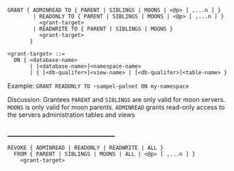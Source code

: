 ```
GRANT { ADMINREAD TO { PARENT | SIBLINGS | MOONS | <@p> [ ,...n ] }
        | READONLY TO { PARENT | SIBLINGS | MOONS | <@p> [ ,...n ] }
          <grant-target>
        | READWRITE TO { PARENT | SIBLINGS | MOONS }
          <grant-target>
       }
```

```
<grant-target> ::=
  ON { <database-name>
       | [<database-name>]<namespace-name>
       | { [<db-qualifer>]<view-name> | [<db-qualifer>]<table-name> }
```

Example:
`GRANT READONLY TO ~sampel-palnet ON my-namespace`

Discussion:
Grantees `PARENT` and `SIBLINGS` are only valid for moon servers. `MOONS` is only valid for moon parents.
`ADMINREAD` grants read-only access to the servers administration tables and views

### _______________________________


```
REVOKE { ADMINREAD | READONLY | READWRITE | ALL }
  FROM { PARENT | SIBLINGS | MOONS | ALL | <@p> [ ,...n ] }
    <grant-target>
```
